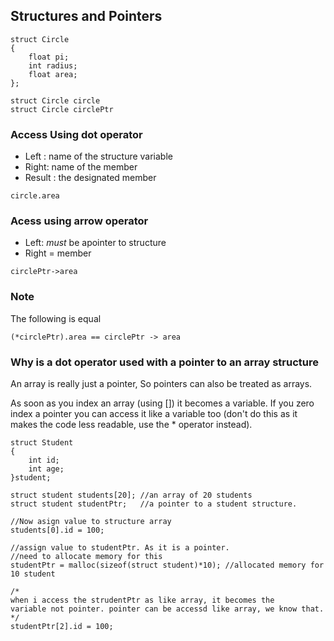 ## Structures and Pointers

```
struct Circle
{
    float pi;
    int radius;
    float area;
};

struct Circle circle
struct Circle circlePtr
```
### Access Using dot operator
- Left : name of the structure variable
- Right: name of the member
- Result : the designated member

```
circle.area
```
### Acess using arrow operator 
- Left: *must* be apointer to structure
- Right = member

```
circlePtr->area
```
### Note
The following is equal 
```
(*circlePtr).area == circlePtr -> area
```
### Why is a dot operator used with a pointer to an array structure
An array is really just a pointer, So pointers can also be treated as arrays.

As soon as you index an array (using []) it becomes a variable. If you zero index a pointer you can access it like a variable too (don't do this as it makes the code less readable, use the * operator instead).

```
struct Student
{
    int id;
    int age;
}student;

struct student students[20]; //an array of 20 students
struct student studentPtr;   //a pointer to a student structure. 

//Now asign value to structure array
students[0].id = 100;

//assign value to studentPtr. As it is a pointer.
//need to allocate memory for this
studentPtr = malloc(sizeof(struct student)*10); //allocated memory for 10 student

/*
when i access the strudentPtr as like array, it becomes the 
variable not pointer. pointer can be accessd like array, we know that.
*/ 
studentPtr[2].id = 100; 

```